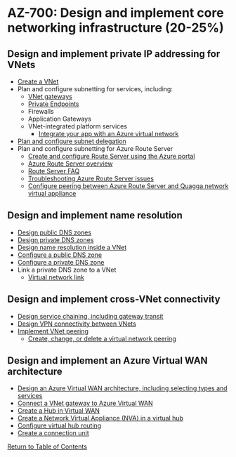 # AZ-700: Design and implement core networking infrastructure (20-25%)

## Design and implement private IP addressing for VNets
- [Create a VNet](https://docs.microsoft.com/en-us/azure/virtual-network/quick-create-portal)
- Plan and configure subnetting for services, including:
    - [VNet gateways](https://docs.microsoft.com/en-us/azure/vpn-gateway/vpn-gateway-about-vpngateways)
    - [Private Endpoints](https://docs.microsoft.com/en-us/azure/private-link/private-endpoint-overview)
    - Firewalls
    - Application Gateways
    - VNet-integrated platform services
        - [Integrate your app with an Azure virtual network](https://docs.microsoft.com/en-us/azure/app-service/overview-vnet-integration)
- [Plan and configure subnet delegation](https://docs.microsoft.com/en-us/azure/virtual-network/manage-subnet-delegation)
- Plan and configure subnetting for Azure Route Server
    - [Create and configure Route Server using the Azure portal](https://docs.microsoft.com/en-us/azure/route-server/quickstart-configure-route-server-portal)
    - [Azure Route Server overview](https://docs.microsoft.com/en-us/azure/route-server/overview)
    - [Route Server FAQ](https://docs.microsoft.com/en-us/azure/route-server/route-server-faq)
    - [Troubleshooting Azure Route Server issues](https://docs.microsoft.com/en-us/azure/route-server/troubleshoot-route-server)
    - [Configure peering between Azure Route Server and Quagga network virtual appliance](https://docs.microsoft.com/en-us/azure/route-server/tutorial-configure-route-server-with-quagga)

## Design and implement name resolution
- [Design public DNS zones](https://docs.microsoft.com/en-us/azure/dns/dns-getstarted-portal)
- [Design private DNS zones](https://docs.microsoft.com/en-us/azure/dns/private-dns-getstarted-portal)
- [Design name resolution inside a VNet](https://docs.microsoft.com/en-us/azure/virtual-network/virtual-networks-name-resolution-for-vms-and-role-instances)
- [Configure a public DNS zone](https://docs.microsoft.com/en-us/azure/dns/dns-getstarted-portal)
- [Configure a private DNS zone](https://docs.microsoft.com/en-us/azure/dns/private-dns-getstarted-portal)
- Link a private DNS zone to a VNet
    - [Virtual network link](https://docs.microsoft.com/en-us/azure/dns/private-dns-virtual-network-links)

## Design and implement cross-VNet connectivity
- [Design service chaining, including gateway transit](https://docs.microsoft.com/en-us/azure/vpn-gateway/vpn-gateway-peering-gateway-transit)
- [Design VPN connectivity between VNets](https://docs.microsoft.com/en-us/azure/vpn-gateway/vpn-gateway-howto-vnet-vnet-resource-manager-portal)
- [Implement VNet peering](https://docs.microsoft.com/en-us/azure/virtual-network/virtual-network-peering-overview)
    - [Create, change, or delete a virtual network peering](https://docs.microsoft.com/en-us/azure/virtual-network/virtual-network-manage-peering)

## Design and implement an Azure Virtual WAN architecture
- [Design an Azure Virtual WAN architecture, including selecting types and services](https://docs.microsoft.com/en-us/azure/virtual-wan/virtual-wan-about)
- [Connect a VNet gateway to Azure Virtual WAN](https://docs.microsoft.com/en-us/azure/virtual-wan/connect-virtual-network-gateway-vwan)
- [Create a Hub in Virtual WAN](https://docs.microsoft.com/en-us/azure/virtual-wan/virtual-wan-site-to-site-portal)
- [Create a Network Virtual Appliance (NVA) in a virtual hub](https://docs.microsoft.com/en-us/azure/virtual-wan/how-to-nva-hub)
- [Configure virtual hub routing](https://docs.microsoft.com/en-us/azure/virtual-wan/how-to-virtual-hub-routing)
- [Create a connection unit](https://docs.microsoft.com/en-us/azure/virtual-wan/virtual-wan-faq)

[Return to Table of Contents](README.md)